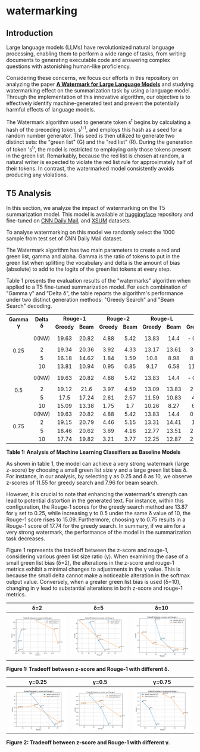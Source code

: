 # watermarking 

## Introduction
Large language models (LLMs) have revolutionized natural language processing, enabling them to perform a wide range of tasks, from writing documents to generating executable code and answering complex questions with astonishing human-like proficiency.

Considering these concerns, we focus our efforts in this repository on analyzing the paper [<b>A Watermark for Large Language Models</b>](https://arxiv.org/abs/2301.10226) and studying watermarking effect on the summarization task by using a language model. Through the implementation of this innovative algorithm, our objective is to effectively identify machine-generated text and prevent the potentially harmful effects of language models.


The Watermark algorithm used to generate token s<sup>t</sup> begins by calculating a hash of the preceding token, s<sup>t-1</sup>, and employs this hash as a seed for a random number generator. This seed is then utilized to generate two distinct sets: the "green list" (G) and the "red list" (R). During the generation of token 's<sup>t</sup>', the model is restricted to employing only those tokens present in the green list. Remarkably, because the red list is chosen at random, a natural writer is expected to violate the red list rule for approximately half of their tokens. In contrast, the watermarked model consistently avoids producing any violations.

## T5 Analysis
In this section, we analyze the impact of watermarking on the T5 summarization model. This model is available at [huggingface](https://huggingface.co/sysresearch101/t5-large-finetuned-xsum-cnn) repository and fine-tuned on [CNN Daily Mail](https://huggingface.co/datasets/cnn_dailymail), and [XSUM](https://huggingface.co/datasets/xsum) datasets.


To analyse watermarking on this model we randomly select the 1000 sample from test set of CNN Daily Mail dataset. 

The Watermark algorithm has two main parameters to create a red and green list, gamma and alpha. Gamma is the ratio of tokens to put in the green list when splitting the vocabulary and delta is the amount of bias (absolute) to add to the logits of the green list tokens at every step.



Table 1 presents the evaluation results of the "watermarks" algorithm when applied to a T5 fine-tuned summarization model. For each combination of "Gamma γ" and "Delta δ", the table reports the algorithm's performance under two distinct generation methods: "Greedy Search" and "Beam Search" decoding.

<table style='text-align:center;'>
  <tr>
    <td rowspan='2'> <b>Gamma γ</b> </td>
    <td rowspan='2'> <b>Delta δ</b> </td>
    <td colspan="2"><b>Rouge-1</b></td>
    <td colspan="2"><b>Rouge-2</b></td>
    <td colspan="2"><b>Rouge-L</b></td>
    <td colspan="2"><b>z-score</b></td>
  </tr>
  <tr>
    <td colspan="1"><b>Greedy</b></td>
    <td colspan="1"><b>Beam</b></td>
    <td colspan="1"><b>Greedy</b></td>
    <td colspan="1"><b>Beam</b></td>
    <td colspan="1"><b>Greedy</b></td>
    <td colspan="1"><b>Beam</b></td>
    <td colspan="1"><b>Greedy</b></td>
    <td colspan="1"><b>Beam</b></td>
  </tr>
  <tr>
  <td rowspan='4'>0.25</td>
    <td colspan="1"> 0(NW) </td>
    <td colspan="1"> 19.63 </td>
    <td colspan="1"> 20.82 </td>
    <td colspan="1"> 4.88 </td>
    <td colspan="1"> 5.42 </td>
    <td colspan="1"> 13.83 </td>
    <td colspan="1"> 14.4 </td>
    <td colspan="1"> - 0.11 </td>
    <td colspan="1"> - 0.32 </td>
  </tr>
  <tr>
    <td>2</td>
    <td colspan="1"> 19.34 </td>
    <td colspan="1"> 20.36 </td>
    <td colspan="1"> 3.92 </td>
    <td colspan="1"> 4.33 </td>
    <td colspan="1"> 13.17 </td>
    <td colspan="1"> 13.61 </td>
    <td colspan="1"> 3.37 </td>
    <td colspan="1"> 4.1 </td>
  </tr>
  <tr>
    <td colspan="1"> 5 </td>
    <td colspan="1"> 16.18 </td>
    <td colspan="1"> 14.62 </td>
    <td colspan="1"> 1.84 </td>
    <td colspan="1"> 1.59 </td>
    <td colspan="1"> 10.8 </td>
    <td colspan="1"> 8.98 </td>
    <td colspan="1"> 8.21 </td>
    <td colspan="1"> 8.51 </td>
  </tr>
  <tr>
    <td colspan="1"> 10 </td>
    <td colspan="1">  13.81 </td>
    <td colspan="1"> 10.94 </td>
    <td colspan="1"> 0.95 </td>
    <td colspan="1"> 0.85 </td>
    <td colspan="1"> 9.17 </td>
    <td colspan="1"> 6.58 </td>
    <td colspan="1"> 11.55 </td>
    <td colspan="1"> 7.96 </td>
  </tr>
<tr>
  <td rowspan='4'>0.5</td>
    <td colspan="1"> 0(NW) </td>
    <td colspan="1"> 19.63 </td>
    <td colspan="1"> 20.82 </td>
    <td colspan="1"> 4.88 </td>
    <td colspan="1"> 5.42 </td>
    <td colspan="1"> 13.83 </td>
    <td colspan="1"> 14.4 </td>
    <td colspan="1"> - 0.30 </td>
    <td colspan="1"> - 0.15 </td>
  </tr>
  <tr>
    <td>2</td>
    <td colspan="1"> 19.12 </td>
    <td colspan="1"> 21.6 </td>
    <td colspan="1"> 3.97 </td>
    <td colspan="1"> 4.59 </td>
    <td colspan="1"> 13.09 </td>
    <td colspan="1"> 13.83 </td>
    <td colspan="1"> 2.47 </td>
    <td colspan="1"> 3.42 </td>
  </tr>
  <tr>
    <td colspan="1"> 5 </td>
    <td colspan="1"> 17.5 </td>
    <td colspan="1"> 17.24 </td>
    <td colspan="1"> 2.61 </td>
    <td colspan="1"> 2.57 </td>
    <td colspan="1"> 11.59 </td>
    <td colspan="1"> 10.83 </td>
    <td colspan="1"> 4.6 </td>
    <td colspan="1"> 5.37 </td>
  </tr>
  <tr>
    <td colspan="1"> 10 </td>
    <td colspan="1"> 15.09 </td>
    <td colspan="1"> 13.38 </td>
    <td colspan="1"> 1.75 </td>
    <td colspan="1"> 1.7 </td>
    <td colspan="1"> 10.26 </td>
    <td colspan="1"> 8.27 </td>
    <td colspan="1"> 6.2 </td>
    <td colspan="1"> 5.06 </td>
  </tr>
  <tr>
  <td rowspan="4"> 0.75 </td>
    <td colspan="1"> 0(NW) </td>
    <td colspan="1"> 19.63 </td>
    <td colspan="1"> 20.82 </td>
    <td colspan="1"> 4.88 </td>
    <td colspan="1"> 5.42 </td>
    <td colspan="1"> 13.83 </td>
    <td colspan="1"> 14.4 </td>
    <td colspan="1"> 0.12 </td>
    <td colspan="1"> 0.11 </td>
  </tr>
  <tr>
    <td>2</td>
    <td colspan="1"> 19.15 </td>
    <td colspan="1">  20.79 </td>
    <td colspan="1"> 4.46 </td>
    <td colspan="1"> 5.15 </td>
    <td colspan="1"> 13.31 </td>
    <td colspan="1"> 14.41 </td>
    <td colspan="1"> 1.8 </td>
    <td colspan="1"> 2.36 </td>
  </tr>
  <tr>
    <td colspan="1"> 5 </td>
    <td colspan="1"> 18.46 </td>
    <td colspan="1"> 20.62 </td>
    <td colspan="1"> 3.69 </td>
    <td colspan="1"> 4.16 </td>
    <td colspan="1"> 12.77 </td>
    <td colspan="1"> 13.51 </td>
    <td colspan="1"> 2.61 </td>
    <td colspan="1"> 3.16 </td>
  </tr>
  <tr>
    <td colspan="1"> 10 </td>
    <td colspan="1"> 17.74 </td>
    <td colspan="1"> 19.82 </td>
    <td colspan="1"> 3.21 </td>
    <td colspan="1"> 3.77 </td>
    <td colspan="1"> 12.25 </td>
    <td colspan="1"> 12.87 </td>
    <td colspan="1"> 2.97 </td>
    <td colspan="1"> 3.34 </td>
  </tr>

</table>

<b style='text-align:center;'>Table 1: Analysis of Machine Learning Classifiers as Baseline
Models</b>

As shown in table 1, the model can achieve a very strong watermark (large z-score) by choosing a small green list size γ and a large green list bias δ. For instance, in our analysis, by selecting γ as 0.25 and δ as 10, we observe z-scores of 11.55 for greedy search and 7.96 for beam search. 

However, it is crucial to note that enhancing the watermark's strength can lead to potential distortion in the generated text.  For instance, within this configuration, the Rouge-1 scores for the greedy search method are 13.87 for γ set to 0.25, while increasing γ to 0.5 under the same δ value of 10,  the Rouge-1 score rises to 15.09. Furthermore, choosing γ to 0.75 results in a Rouge-1 score of 17.74 for the greedy search. In summary, if we aim for a very strong watermark, the performance of the model in the summarization task decreases.

Figure 1 represents the tradeoff between the z-score and rouge-1, considering various green list size ratio (γ). When examining the case of a small green list bias (δ=2), the alterations in the z-score and rouge-1 metrics exhibit a minimal changes to adjustments in the γ value. This is because the small delta cannot make a noticeable alteration in the softmax output value. Conversely, when a greater green list bias is used (δ=10), changing in γ lead to substantial alterations in both z-score and rouge-1 metrics.


| δ=2                            | δ=5                            | δ=10                            |
| ----------------------------------- | ----------------------------------- | ----------------------------------- |
| ![ehsa](assets/plots/tradeoff_zscore_rouge_1_delta_2.png) | ![ehsa](assets/plots/tradeoff_zscore_rouge_1_delta_5.png) | ![ehsa](assets/plots/tradeoff_zscore_rouge_1_delta_10.png)|

<b style='text-align:center;'>Figure 1: Tradeoff between z-score and Rouge-1 with different δ.</b>

| γ=0.25                            | γ=0.5                            | γ=0.75                            |
| ----------------------------------- | ----------------------------------- | ----------------------------------- |
| ![ehsa](assets/plots/tradeoff_zscore_rouge_1_gamma_0.25.png) | ![ehsa](assets/plots/tradeoff_zscore_rouge_1_gamma_0.5.png) | ![ehsa](assets/plots/tradeoff_zscore_rouge_1_gamma_0.75.png)|

<b style='text-align:center;'>Figure 2: Tradeoff between z-score and Rouge-1 with different γ.</b>





